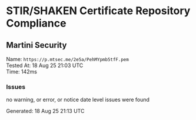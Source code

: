 # STIR/SHAKEN Certificate Repository Compliance

## Martini Security

Name: `https://p.mtsec.me/2e5a/PehMYpmb5tfF.pem`\
Tested At: 18 Aug 25 21:03 UTC\
Time: 142ms

### Issues

no warning, or error, or notice date level issues were found

Generated: 18 Aug 25 21:13 UTC